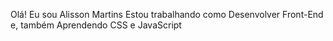 Olá! Eu sou Alisson Martins
Estou trabalhando como Desenvolver Front-End e, também 
Aprendendo CSS e JavaScript


